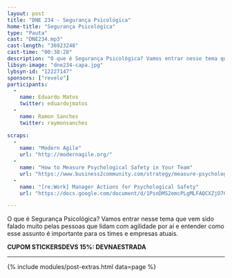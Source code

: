 ```yaml
---
layout: post
title: "DNE 234 - Segurança Psicológica"
home-title: "Segurança Psicológica"
type: "Pauta"
cast: "DNE234.mp3"
cast-length: "36923248"
cast-time: "00:38:28"
description: "O que é Segurança Psicológica? Vamos entrar nesse tema que vem sido falado muito pelas pessoas que lidam com agilidade por aí e entender como esse assunto é importante para os times e empresas atuais."
libsyn-image: "dne234-capa.jpg"
lybsyn-id: "12227147"
sponsors: ["revelo"]
participants:
  -
    name: Eduardo Matos
    twitter: eduardojmatos
  -
    name: Ramon Sanches
    twitter: raymonsanches

scraps:
  -
    name: "Modern Agile"
    url: "http://modernagile.org/"
  -
    name: "How to Measure Psychological Safety in Your Team"
    url: "https://www.business2community.com/strategy/measure-psychological-safety-team-01730787"
  -
    name: "[re:Work] Manager Actions for Psychological Safety"
    url: "https://docs.google.com/document/d/1PsnDMS2emcPLgMLFAQCXZjO7C4j2hJ7znOq_g2Zkjgk/edit"

---
```


O que é Segurança Psicológica? Vamos entrar nesse tema que vem sido falado muito pelas pessoas que lidam com agilidade por aí e entender como esse assunto é importante para os times e empresas atuais.

<strong>CUPOM STICKERSDEVS 15%: DEVNAESTRADA</strong>
<br>

---

{% include modules/post-extras.html data=page %}
